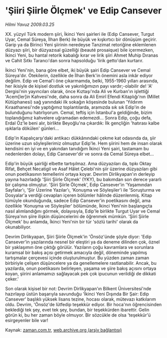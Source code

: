 # 'Şiiri Şiirle Ölçmek' ve Edip Cansever

*Hilmi Yavuz 2009.03.25*

<tr><td class="metin" colspan="2" style="padding-top: 20px; padding-left: 5px; padding-right: 10px;">XX. yüzyıl Türk modern şiiri, İkinci Yeni şairleri ile (Edip Cansever, Turgut Uyar, Cemal Süreya, İlhan Berk) ile büyük ve kışkırtıcı bir dönüşüm geçirir. Garip ya da Birinci Yeni şiirinin neredeyse Tanzimat retoriğine eklemlenen düzyazı şiiri, bir düzyazısal güzelliği (beauté prosaique) bile içermezken, İkinci Yeni, bu hantal retorik kabalığı kırar ve lirik şiiri Ahmet Muhip Dıranas ve Cahit Sıtkı Tarancı'dan sonra hapsolduğu 'lirik getto'dan kurtarır.</td></tr><tr><td class="metin" colspan="2" style="padding-top: 20px; padding-left: 5px; padding-right: 10px;"><p> İkinci Yeni'nin, bana göre elbet, iki büyük şairi Edip Cansever ve Cemal Süreya'dır. Ötekilerin, özellikle de İlhan Berk'in önemini asla inkâr ediyor değilim. Edip ve Cemal'i öne çıkarmamda, belki, 1955-1960 yılları arasında, her ikisiyle de kişisel dostluk ve yakınlığımızın payı vardır;-olabilir de! 'A' Dergisi'nin yayıncıları olarak, önce Kıztaşı'nda Ali ve Kurban'ın işlettiği 'Acem[ler]in Kahvesi'nde, daha sonra da Ali Emirî Efendi Kitaplığı'nın (Millet Kütüphanesi) sağ yanındaki ilk sokağın köşesinde bulunan 'Yıldırım Kıraathanesi'nde yaptığımız toplantılarda, aramızda sık sık Edip'in de bulunduğunu hatırlıyorum. Cemal, teftiş için İstanbul'a geldiğinde, bizim toplandığımız kahvelere uğramadan edemezdi... Sonra Edip, çoğu defa, Erdal Öz'le beni alır, birlikte Beyoğlu'na çıkardık: İlk gençliğin 'hatırası kalbe ışıklarla dökülen' günleri...
<p> Edip'in Kapalıçarşı'daki antikacı dükkânındaki çekme kat odasında da, şiir üzerine uzun söyleşilerimiz olmuştur Edip'le. Hem şiirini hem de insan olarak kendisini en iyi ve en yakından tanıdığım İkinci Yeni şairi, tastamam bu nedenlerden dolayı, Edip Cansever'dir ve sonra da Cemal Süreya elbet...
<p> Edip'in büyük şairliği elbette tartışılmaz. Ama düzyazıları da, tıpkı Oktay Rifat, Behçet Necatigil ve Asaf Hâlet Çelebi'nin şiir üzerine düzyazıları gibi onun poetikasının temellerini ortaya koyar. Devrim Dirlikyapan'ın derleyip yayına hazırladığı 'Şiiri Şiirle Ölçmek' (YKY), bu bakımdan son derece yararlı bir çalışma olmuştur. 'Şiiri Şiirle Ölçmek', Edip Cansever'in 'Yaşamından Sayfalar'ı, 'Şiir Üzerine Yazılar'ı, 'Konuşma ve Söyleşiler'i ile 'Soruşturma ve Dosyalar'a verdiği cevapları içeren bölümler hâlinde düzenlenmiş. Kitap tümüyle okunduğunda, sadece Edip Cansever'in poetikasını değil, ama özellikle 'Konuşma ve Söyleşiler' bölümünde, İkinci Yeni'nin başlangıçta nasıl alımlandığını görmek, dolayısıyla, Edip'le birlikte Turgut Uyar ve Cemal Süreya'nın şiire ilişkin düşüncelerini de öğrenmek mümkün. 'Şiiri Şiirle Ölçmek' bu anlamda, İkinci Yeni'nin bir tür 'sözlü tarihi' olarak da okunabiliyor.
<p> Devrim Dirlikyapan, Şiiri Şiirle Ölçmek'in 'Önsöz'ünde şöyle diyor: 'Edip Cansever'in yazılarında nesnel bir eleştiri ya da deneme dilinden çok, öznel bir yaklaşımın öne çıktığı görülür. Yazıların çoğu kavramlara ve sorunlara kuramsal bir bakış açısı getirmek amacıyla değil, döneminde yapılmış tartışmalar çerçevesi içinde oluşturulmuştur. Bu yüzden zaman zaman birbiriyle çelişen düşüncelere ya da genellemelere rastlanabilir. Ancak, bu yazılarda, onun poetikasını belirleyen, yaşama ve şiire bakış açısını ortaya koyan, şiirini anlamamızı sağlayacak pek çok ipucunun verildiği de dikkati çeker.'
<p> Son olarak kişisel bir not: Devrim Dirlikyapan'ın Bilkent Üniversitesi'nde hazırlayıp üstün başarıyla savunduğu 'İkinci Yeni Dışında Bir Şair: Edip Cansever' başlıklı yüksek lisans tezine, hocası olarak, mütevazı katkılarım oldu. Devrim, 'Önsöz'de lütfedip teşekkür ediyor. Bir hoca'nın öğrencisinden beklediği tek şey, evet tek şey, bundan, bir teşekkürden ibarettir. Gelin görün ki, bu her zaman böyle olmuyor. Bir sözcükle de olsa 'teşekkür'ü esirgeyenler bile var!<br/></p></p></p></p></p></td></tr>

Kaynak: [zaman.com.tr](http://zaman.com.tr/yazar.do?yazino=829652), [web.archive.org (arşiv bağlantısı)](http://web.archive.org/web/20090416120612/http://www.zaman.com.tr:80/yazar.do?yazino=829652)
